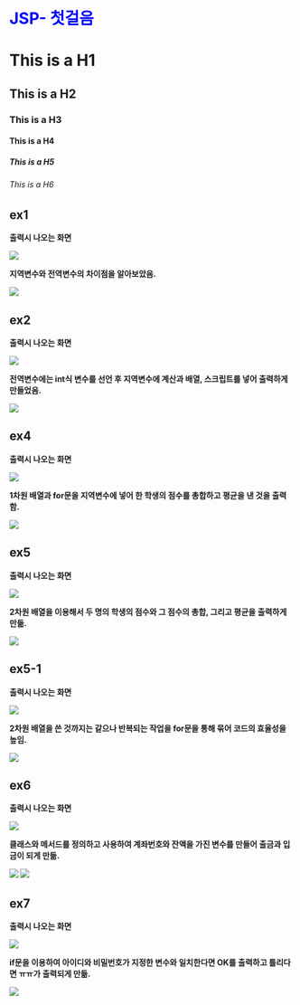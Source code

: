 # <h1 style = "color : blue;">JSP- 첫걸음 <h1>

  # This is a H1
## This is a H2
### This is a H3
#### This is a H4
##### This is a H5
###### This is a H6
<H2> ex1 </H2>
  <span style=color="yellow"><p><b> 출력시 나오는 화면 </p></span>
<img src = "https://user-images.githubusercontent.com/102014376/170395547-2acea30d-8c9b-4384-860f-640320ea59d8.png">

<P>지역변수와 전역변수의 차이점을 알아보았음.</p>
  <img src ="https://user-images.githubusercontent.com/102014376/170398328-76235cc7-f391-460d-a097-0ce9dc4a9f6c.png">

  
<H2> ex2 </H2>

  <p><b> 출력시 나오는 화면 </p>
<img src = "https://user-images.githubusercontent.com/102014376/170396484-eafc9480-dee8-43b2-9b84-c7d6cc0796fa.png">

<p>전역변수에는 int식 변수를 선언 후 지역변수에 계산과 배열, 스크립트를 넣어 출력하게 만들었음.</p>
<img src ="https://user-images.githubusercontent.com/102014376/170398476-98564344-a959-4f8d-877a-491c372a4120.png">

  
  <h2>ex4 </h2>
   <p><b> 출력시 나오는 화면 </p>
<img src = "https://user-images.githubusercontent.com/102014376/170396958-c93c45b5-109f-4f2c-a53f-e08cc1d75a13.png">
  
<p>1차원 배열과 for문을 지역변수에 넣어 한 학생의 점수를 총합하고 평균을 낸 것을 출력함. </p>
<img src ="https://user-images.githubusercontent.com/102014376/170398559-a34c1009-ac6d-4404-9794-bdcf7fde4718.png">

  
  
  <h2>ex5</h2>
   <p><b> 출력시 나오는 화면 </p>
<img src = "https://user-images.githubusercontent.com/102014376/170397216-cc894346-dc21-4cba-85ce-f5d9efa3f450.png">
  
<p>2차원 배열을 이용해서 두 명의 학생의 점수와 그 점수의 총합, 그리고 평균을 출력하게 만듦. </p>
<img src = "https://user-images.githubusercontent.com/102014376/170398804-7b9aafde-3d73-4a3d-b5f9-39b0f0152bae.png">

  
  <h2>ex5-1</h2>
   <p><b> 출력시 나오는 화면 </p>
<img src ="https://user-images.githubusercontent.com/102014376/170397596-7f2518b7-16f9-4e7e-9c09-9945a7ab337a.png">
  
<p>2차원 배열을 쓴 것까지는 같으나 반복되는 작업을 for문을 통해 묶어 코드의 효율성을 높임.</p>
<img src ="https://user-images.githubusercontent.com/102014376/170398871-4b741f19-e303-4405-acc5-2cd58e1d0c3b.png">

 
  <h2>ex6</h2>
   <p><b> 출력시 나오는 화면 </p>
<img src = "https://user-images.githubusercontent.com/102014376/170397868-7704be4f-cb05-4dcd-b087-a82786be72dc.png">

<p>클래스와 메서드를 정의하고 사용하여 계좌번호와 잔액을 가진 변수를 만들어 출금과 입금이 되게 만듦.</p>
  <img src ="https://user-images.githubusercontent.com/102014376/170399081-8e13e7a8-20cb-4806-b5a7-1885034261c6.png">
  <img src ="https://user-images.githubusercontent.com/102014376/170399122-774a6bcb-3885-4779-9432-368f6548d389.png">

  
  
  <h2>ex7</h2>
   <p><b> 출력시 나오는 화면 </p>
  <img src ="https://user-images.githubusercontent.com/102014376/170398119-5619f1c8-f3a6-40c9-9a48-b5fabee8d292.png">

<p>if문을 이용하여 아이디와 비밀번호가 지정한 변수와 일치한다면 OK를 출력하고 틀리다면 ㅠㅠ가 출력되게 만듦. </p>
  <img src ="https://user-images.githubusercontent.com/102014376/170399179-c17e20f3-f5e3-4f93-b870-13836c66e5ae.png">

  
  
  
  
